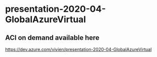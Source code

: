 # presentation-2020-04-GlobalAzureVirtual

## ACI on demand available here
https://dev.azure.com/vivien/presentation-2020-04-GlobalAzureVirtual
